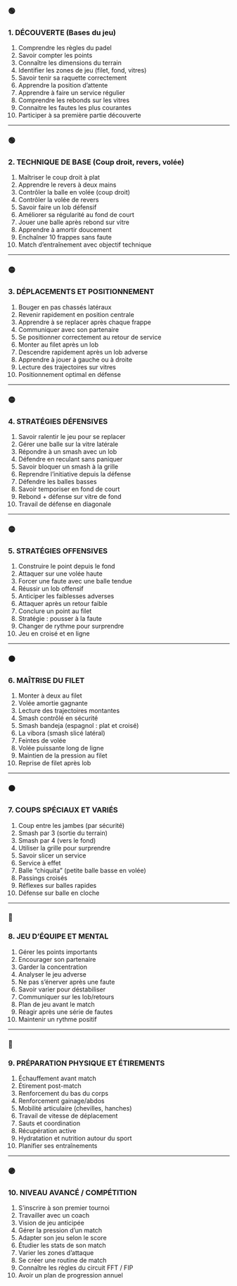 ### **🟢**

### **1. DÉCOUVERTE (Bases du jeu)**

1. Comprendre les règles du padel
2. Savoir compter les points
3. Connaître les dimensions du terrain
4. Identifier les zones de jeu (filet, fond, vitres)
5. Savoir tenir sa raquette correctement
6. Apprendre la position d’attente
7. Apprendre à faire un service régulier
8. Comprendre les rebonds sur les vitres
9. Connaitre les fautes les plus courantes
10. Participer à sa première partie découverte

---

### **🟢**

### **2. TECHNIQUE DE BASE (Coup droit, revers, volée)**

1. Maîtriser le coup droit à plat
2. Apprendre le revers à deux mains
3. Contrôler la balle en volée (coup droit)
4. Contrôler la volée de revers
5. Savoir faire un lob défensif
6. Améliorer sa régularité au fond de court
7. Jouer une balle après rebond sur vitre
8. Apprendre à amortir doucement
9. Enchaîner 10 frappes sans faute
10. Match d’entraînement avec objectif technique

---

### **🟡**

### **3. DÉPLACEMENTS ET POSITIONNEMENT**

1. Bouger en pas chassés latéraux
2. Revenir rapidement en position centrale
3. Apprendre à se replacer après chaque frappe
4. Communiquer avec son partenaire
5. Se positionner correctement au retour de service
6. Monter au filet après un lob
7. Descendre rapidement après un lob adverse
8. Apprendre à jouer à gauche ou à droite
9. Lecture des trajectoires sur vitres
10. Positionnement optimal en défense

---

### **🟡**

### **4. STRATÉGIES DÉFENSIVES**

1. Savoir ralentir le jeu pour se replacer
2. Gérer une balle sur la vitre latérale
3. Répondre à un smash avec un lob
4. Défendre en reculant sans paniquer
5. Savoir bloquer un smash à la grille
6. Reprendre l’initiative depuis la défense
7. Défendre les balles basses
8. Savoir temporiser en fond de court
9. Rebond + défense sur vitre de fond
10. Travail de défense en diagonale

---

### **🟡**

### **5. STRATÉGIES OFFENSIVES**

1. Construire le point depuis le fond
2. Attaquer sur une volée haute
3. Forcer une faute avec une balle tendue
4. Réussir un lob offensif
5. Anticiper les faiblesses adverses
6. Attaquer après un retour faible
7. Conclure un point au filet
8. Stratégie : pousser à la faute
9. Changer de rythme pour surprendre
10. Jeu en croisé et en ligne

---

### **🟠**

### **6. MAÎTRISE DU FILET**

1. Monter à deux au filet
2. Volée amortie gagnante
3. Lecture des trajectoires montantes
4. Smash contrôlé en sécurité
5. Smash bandeja (espagnol : plat et croisé)
6. La vibora (smash slicé latéral)
7. Feintes de volée
8. Volée puissante long de ligne
9. Maintien de la pression au filet
10. Reprise de filet après lob

---

### **🟠**

### **7. COUPS SPÉCIAUX ET VARIÉS**

1. Coup entre les jambes (par sécurité)
2. Smash par 3 (sortie du terrain)
3. Smash par 4 (vers le fond)
4. Utiliser la grille pour surprendre
5. Savoir slicer un service
6. Service à effet
7. Balle “chiquita” (petite balle basse en volée)
8. Passings croisés
9. Réflexes sur balles rapides
10. Défense sur balle en cloche

---

### **🔵**

### **8. JEU D’ÉQUIPE ET MENTAL**

1. Gérer les points importants
2. Encourager son partenaire
3. Garder la concentration
4. Analyser le jeu adverse
5. Ne pas s’énerver après une faute
6. Savoir varier pour déstabiliser
7. Communiquer sur les lob/retours
8. Plan de jeu avant le match
9. Réagir après une série de fautes
10. Maintenir un rythme positif

---

### **🔵**

### **9. PRÉPARATION PHYSIQUE ET ÉTIREMENTS**

1. Échauffement avant match
2. Étirement post-match
3. Renforcement du bas du corps
4. Renforcement gainage/abdos
5. Mobilité articulaire (chevilles, hanches)
6. Travail de vitesse de déplacement
7. Sauts et coordination
8. Récupération active
9. Hydratation et nutrition autour du sport
10. Planifier ses entraînements

---

### **🟣**

### **10. NIVEAU AVANCÉ / COMPÉTITION**

1. S’inscrire à son premier tournoi
2. Travailler avec un coach
3. Vision de jeu anticipée
4. Gérer la pression d’un match
5. Adapter son jeu selon le score
6. Étudier les stats de son match
7. Varier les zones d’attaque
8. Se créer une routine de match
9. Connaître les règles du circuit FFT / FIP
10. Avoir un plan de progression annuel